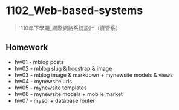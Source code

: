 # 1102_Web-based-systems
> 110年下學期_網際網路系統設計（資管系）

## Homework

* hw01 - mblog posts
* hw02 - mblog slug & boostrap & image
* hw03 - mblog image & markdown + mynewsite models & views
* hw04 - mynewsite urls
* hw05 - mynewsite templates
* hw06 - mynewsite models + mobile market
* hw07 - mysql + database router
